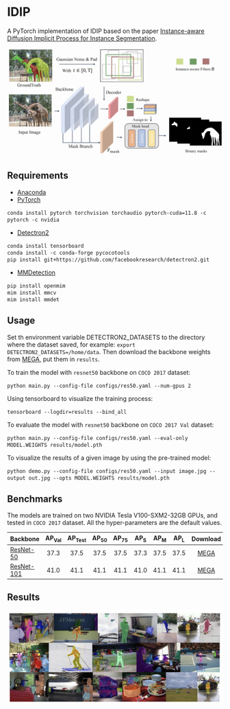 # IDIP

A PyTorch implementation of IDIP based on the paper
[Instance-aware Diffusion Implicit Process for Instance Segmentation]().

![Network Architecture](results/arch.jpg)

## Requirements

- [Anaconda](https://www.anaconda.com/download/)
- [PyTorch](https://pytorch.org)

```
conda install pytorch torchvision torchaudio pytorch-cuda=11.8 -c pytorch -c nvidia
```

- [Detectron2](https://detectron2.readthedocs.io/en/latest/)

```
conda install tensorboard
conda install -c conda-forge pycocotools
pip install git+https://github.com/facebookresearch/detectron2.git
```

- [MMDetection](https://mmdetection.readthedocs.io/en/latest/)

```
pip install openmim
mim install mmcv 
mim install mmdet
```

## Usage

Set th environment variable DETECTRON2_DATASETS to the directory where the dataset saved, for example:
`export DETECTRON2_DATASETS=/home/data`. Then download the backbone weights
from [MEGA](https://mega.nz/folder/mSg00RZS#tkb1KdwIGZRTqcWnPZov7A), put them in `results`.

To train the model with `resnet50` backbone on `COCO 2017` dataset:

```
python main.py --config-file configs/res50.yaml --num-gpus 2
```

Using tensorboard to visualize the training process:

```
tensorboard --logdir=results --bind_all
```

To evaluate the model with `resnet50` backbone on `COCO 2017 Val` dataset:

```
python main.py --config-file configs/res50.yaml --eval-only MODEL.WEIGHTS results/model.pth
```

To visualize the results of a given image by using the pre-trained model:

```
python demo.py --config-file configs/res50.yaml --input image.jpg --output out.jpg --opts MODEL.WEIGHTS results/model.pth
```

## Benchmarks

The models are trained on two NVIDIA Tesla V100-SXM2-32GB GPUs, and tested in `COCO 2017` dataset.
All the hyper-parameters are the default values.

| Backbone                          | AP<sub>Val</sub> | AP<sub>Test</sub> | AP<sub>50</sub> | AP<sub>75</sub> | AP<sub>S</sub> | AP<sub>M</sub> | AP<sub>L</sub> |                                     Download                                      |
|-----------------------------------|:----------------:|:-----------------:|:---------------:|:---------------:|:--------------:|:--------------:|:--------------:|:---------------------------------------------------------------------------------:|
| [ResNet-50](configs/res50.yaml)   |       37.3       |       37.5        |      37.5       |      37.5       |      37.3      |      37.5      |      37.5      | [MEGA](https://mega.nz/file/qfxDBJII#44X2y4CONSRfTuG2FE0kFwneSnYVYltbOqzxTdysXIQ) |
| [ResNet-101](configs/res101.yaml) |       41.0       |       41.1        |      41.1       |      41.1       |      41.0      |      41.1      |      41.1      | [MEGA](https://mega.nz/file/uS4iTKAQ#2Gy9Z_QdMgV4OAHnCZapL1tNDXf6N4IWAYFw2VJx3_I) |

## Results

![vis](results/visual.jpg)